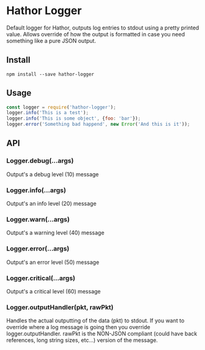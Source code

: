 Hathor Logger
===

Default logger for Hathor, outputs log entries to stdout using a pretty printed value.  Allows override of how the output is formatted in case you need something like a pure JSON output.

Install
---

```
npm install --save hathor-logger
```

Usage
---

```js
const logger = require('hathor-logger');
logger.info('This is a test');
logger.info('This is some object', {foo: 'bar'});
logger.error('Something bad happend', new Error('And this is it'));
```

API
---

### Logger.debug(...args)

Output's a debug level (10) message

### Logger.info(...args)

Output's an info level (20) message

### Logger.warn(...args)

Output's a warning level (40) message

### Logger.error(...args)

Output's an error level (50) message

### Logger.critical(...args)

Output's a critical level (60) message

### Logger.outputHandler(pkt, rawPkt)

Handles the actual outputting of the data (pkt) to stdout.  If you want to override where a log message is going then you override logger.outputHandler.  rawPkt is the NON-JSON compliant (could have back references, long string sizes, etc...) version of the message.
